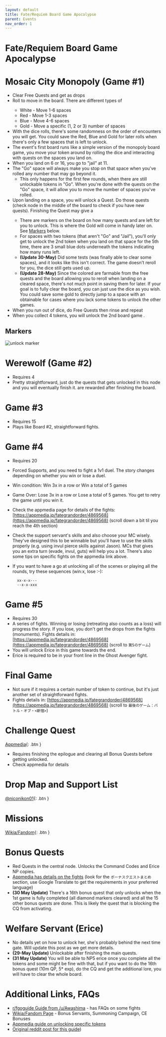 ```yaml
---
layout: default
title: Fate/Requiem Board Game Apocalypse
parent: Events
nav_order: 1
---
```


# Fate/Requiem Board Game Apocalypse

# Mosaic City Monopoly (Game #1)

* Clear Free Quests and get <Dice> as drops
* Roll <Dice> to move in the board. There are different types of <Dice>
    * White - Move 1-6 spaces
    * Red - Move 1-3 spaces
    * Blue - Move 4-6 spaces
    * Gold - Move a specific (1, 2 or 3) number of spaces
* With the dice rolls, there's some randomness on the order of encounters you will get. You could save the Red, Blue and Gold <Dice> for later rolls when there's only a few spaces that is left to unlock.
* The event's first board runs like a simple version of the monopoly board game, you move your token around by rolling the dice and interacting with quests on the spaces you land on.
* When you land on 6 or 16, you go to "jail" at 11.
* The "Go" space will always make you stop on that space when you've rolled any number that may go beyond it.
    * This only happens for the first few rounds, when there are still unlockable tokens in "Go". When you're done with the quests on the "Go" space, it will allow you to move the number of spaces you've rolled.
* Upon landing on a space, you will unlock a Quest. Do those quests (check node in the middle of the board to check if you have new quests). Finishing the Quest may give a <Gappoly Token>
    * There are markers on the board on how many quests and <Gappoly Token> are left for you to unlock. This is where the Gold <Dice> will come in handy later on. See [Markers](#markers) below.
    * For spaces with two tokens (that aren't "Go" and "Jail"), you'll only get to unlock the 2nd token when you land on that space for the 5th time, there are 3 small blue dots underneath the tokens indicating how many runs left.
    * **(Update 30-May)** Did some tests (was finally able to clear some spaces), and it looks like this isn't correct. The game doesn't reroll for you, the dice still gets used up.
    * **(Update 28-May)** Since the colored <Dice> are farmable from the free quests and the board allowing you to reroll when landing on a cleared space, there's not much point in saving them for later. If your goal is to fully clear the board, you can just use the dice as you wish. You could save some gold <Dive> to directly jump to a space with an obtainable <Gappoly Token> for cases where you lack some tokens to unlock the other games.
* When you run out of dice, do Free Quests then rinse and repeat
* When you collect 4 tokens, you will unlock the 2nd board game <Werewolf Haunted House>.

## Markers
![unlock marker](https://news.fate-go.jp/wp-content/uploads/2020/requiem_full_udcns/info_image_16.png)


# Werewolf (Game #2)

* Requires 4 <Gappoly Token>
* Pretty straightforward, just do the quests that gets unlocked in this node and you will eventually finish it. <Gappoly Token> are rewarded after finishing the board.

# Game #3

* Requires 15 <Gappoly Token>
* Plays like Board #2, straightforward fights.

# Game #4

* Requires 20 <Gappoly Token>
* Forced Supports, and you need to fight a 1v1 duel. The story changes depending on whether you win or lose a duel.
* Win condition: Win 3x in a row or Win a total of 5 games
* Game Over: Lose 3x in a row or Lose a total of 5 games. You get to retry the game until you win it.
* Check the appmedia page for details of the fights: [https://appmedia.jp/fategrandorder/4869568](https://appmedia.jp/fategrandorder/4869568) (scroll down a bit til you reach the 4th section)
* Check the support servant's skills and also choose your MC wisely. They've designed this to be winnable but you'll have to use the skills properly (e.g. using invul pierce skills against Jason). MCs that gives you an extra turn (evade, invul, guts) will help you a lot. There's also some tips on specific fights on the appmedia link above.
* If you want to have a go at unlocking all of the scenes or playing all the rounds, try these sequences (win:x, lose :-):

        xx-x-x---
        --x-x-xxx

# Game #5

* Requires 30 <Gappoly Token>
* A series of fights. Winning or losing (retreating also counts as a loss) will progress the story. If you lose, you don't get the drops from the fights (monuments). Fights details in: [https://appmedia.jp/fategrandorder/4869568](https://appmedia.jp/fategrandorder/4869568) (scroll to `第5のゲーム`)
* You will unlock Erice in this game towards the end.
* Erice is required to be in your front line in the Ghost Avenger fight.

# Final Game

* Not sure if it requires a certain number of token to continue, but it's just another set of straightforward fights.
* Fights details in: [https://appmedia.jp/fategrandorder/4869568](https://appmedia.jp/fategrandorder/4869568) (scroll to `最後のゲーム：バトル・オブ・<新宿>`)

# Challenge Quest
[Appmedia](https://appmedia.jp/fategrandorder/4917349){: .btn }
* Requires finishing the epilogue and clearing all Bonus Quests before getting unlocked.
* Check appmedia for details

# Drop Map and Support List

[@niconikon01](https://twitter.com/niconikon01/status/1266319490314145794){: .btn }

# Missions

[Wikia/Fandom](https://fategrandorder.fandom.com/wiki/Board_Game_Apocalypse/Mission_List){: .btn }

# Bonus Quests

* Red Quests in the central node. Unlocks the Command Codes and Erice NP copies.
* [Appmedia has details on the fights](https://appmedia.jp/fategrandorder/4861522) (look for the `ボーナスクエストまとめ` section, use Google Translate to get the requirements in your preferred language)
* **(30 May Update)** There's a 16th bonus quest that only unlocks when the 1st game is fully completed (all diamond markers cleared) and all the 15 other bonus quests are done. This is likely the quest that is blocking the CQ from activating.

# Welfare Servant (Erice)

* No details yet on how to unlock her, she's probably behind the next time gate. Will update this post as we get more details.
* **(29-May Update)** Unlockable after finishing the main quests.
* **(31 May Update)** You will be able to NP5 erice once you complete all the tokens and some might be fine with that, but if you want to do the 16th bonus quest (10m QP, 5* exp), do the CQ and get the additional lore, you will have to clear the whole board.


# Additional Links, FAQs

* [r/fgoguide Guide from /u/Awashima](https://old.reddit.com/r/FGOGuide/comments/gqelkg/fgo_x_faterequiem_collab_guide/) - has FAQs on some fights
* [Wikia/Fandom Page](https://fategrandorder.fandom.com/wiki/Board_Game_Apocalypse) - Bonus Servants, Summoning Campaign, CE Bonuses
* [Appmedia guide on unlocking specific tokens](https://appmedia.jp/fategrandorder/4893028)
* [Original reddit post for this guide](https://old.reddit.com/r/grandorder/comments/gqe1ef/faterequiem_board_game_apocalypse_miniguide/))